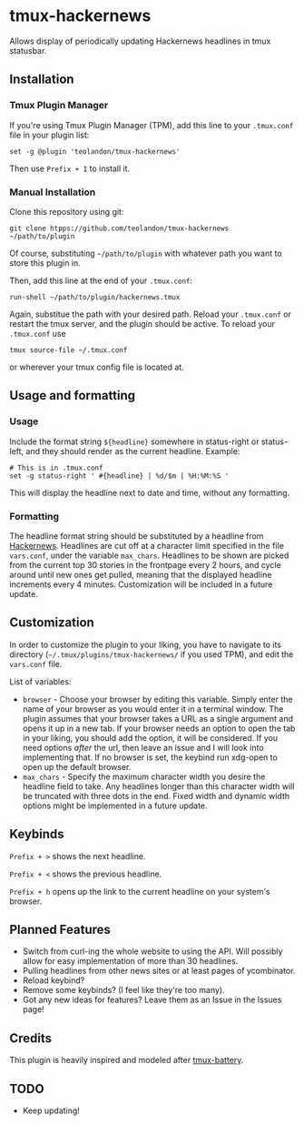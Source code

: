 # tmux-hackernews
Allows display of periodically updating Hackernews headlines in tmux statusbar.

## Installation
### Tmux Plugin Manager
If you're using Tmux Plugin Manager (TPM), add this line to your `.tmux.conf` file in your plugin list:

    set -g @plugin 'teolandon/tmux-hackernews'

Then use `Prefix + I` to install it.

### Manual Installation
Clone this repository using git:

    git clone htpps://github.com/teolandon/tmux-hackernews ~/path/to/plugin

Of course, substituting `~/path/to/plugin` with whatever path you want to store this plugin in.

Then, add this line at the end of your `.tmux.conf`:

    run-shell ~/path/to/plugin/hackernews.tmux

Again, substitue the path with your desired path. Reload your `.tmux.conf` or restart the tmux server, and the plugin should be active. To reload your `.tmux.conf` use

    tmux source-file ~/.tmux.conf

or wherever your tmux config file is located at.

## Usage and formatting
### Usage
Include the format string `${headline}` somewhere in status-right or status-left, and they should render as the current headline. Example:

```
# This is in .tmux.conf
set -g status-right ' #{headline} | %d/$m | %H:%M:%S '
```

This will display the headline next to date and time, without any formatting.

### Formatting
The headline format string should be substituted by a headline from [Hackernews](https://news.ycombinator.com). Headlines are cut off at a character limit specified in the file `vars.conf`, under the variable `max_chars`. Headlines to be shown are picked from the current top 30 stories in the frontpage every 2 hours, and cycle around until new ones get pulled, meaning that the displayed headline increments every 4 minutes. Customization will be included in a future update.

## Customization
In order to customize the plugin to your liking, you have to navigate to its directory (`~/.tmux/plugins/tmux-hackernews/` if you used TPM), and edit the `vars.conf` file.

List of variables:
 * `browser` - Choose your browser by editing this variable. Simply enter the name of your browser as you would enter it in a terminal window. The plugin assumes that your browser takes a URL as a single argument and opens it up in a new tab. If your browser needs an option to open the tab in your liking, you should add the option, it will be considered. If you need options *after* the url, then leave an issue and I will look into implementing that. If no browser is set, the keybind run xdg-open to open up the default browser.
 * `max_chars` - Specify the maximum character width you desire the headline field to take. Any headlines longer than this character width will be truncated with three dots in the end. Fixed width and dynamic width options might be implemented in a future update.

## Keybinds
`Prefix + >` shows the next headline.

`Prefix + <` shows the previous headline.

`Prefix + h` opens up the link to the current headline on your system's browser.

## Planned Features
 * Switch from curl-ing the whole website to using the API. Will possibly allow for easy implementation of more than 30 headlines.
 * Pulling headlines from other news sites or at least pages of ycombinator.
 * Reload keybind?
 * Remove some keybinds? (I feel like they're too many).
 * Got any new ideas for features? Leave them as an Issue in the Issues page!

## Credits
This plugin is heavily inspired and modeled after [tmux-battery](https://github.com/tmux-plugins/tmux-battery).

## TODO
 * Keep updating!
